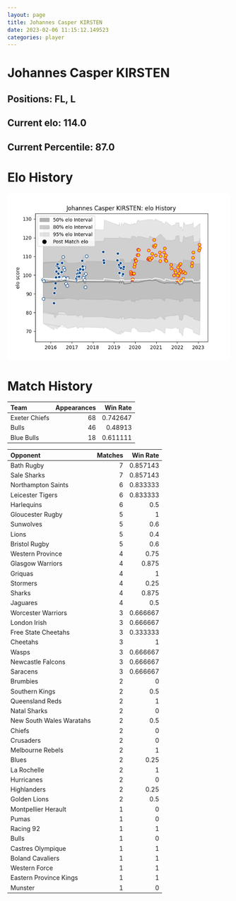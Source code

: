 ```yaml
---  
layout: page  
title: Johannes Casper KIRSTEN  
date: 2023-02-06 11:15:12.149523  
categories: player  
---
```

# Johannes Casper KIRSTEN

## Positions: FL, L

## Current elo: 114.0

## Current Percentile: 87.0

# Elo History


![elo history](history_JohannesCasperKIRSTEN.png)
# Match History


| Team          |   Appearances |   Win Rate |
|:--------------|--------------:|-----------:|
| Exeter Chiefs |            68 |   0.742647 |
| Bulls         |            46 |   0.48913  |
| Blue Bulls    |            18 |   0.611111 |

| Opponent                 |   Matches |   Win Rate |
|:-------------------------|----------:|-----------:|
| Bath Rugby               |         7 |   0.857143 |
| Sale Sharks              |         7 |   0.857143 |
| Northampton Saints       |         6 |   0.833333 |
| Leicester Tigers         |         6 |   0.833333 |
| Harlequins               |         6 |   0.5      |
| Gloucester Rugby         |         5 |   1        |
| Sunwolves                |         5 |   0.6      |
| Lions                    |         5 |   0.4      |
| Bristol Rugby            |         5 |   0.6      |
| Western Province         |         4 |   0.75     |
| Glasgow Warriors         |         4 |   0.875    |
| Griquas                  |         4 |   1        |
| Stormers                 |         4 |   0.25     |
| Sharks                   |         4 |   0.875    |
| Jaguares                 |         4 |   0.5      |
| Worcester Warriors       |         3 |   0.666667 |
| London Irish             |         3 |   0.666667 |
| Free State Cheetahs      |         3 |   0.333333 |
| Cheetahs                 |         3 |   1        |
| Wasps                    |         3 |   0.666667 |
| Newcastle Falcons        |         3 |   0.666667 |
| Saracens                 |         3 |   0.666667 |
| Brumbies                 |         2 |   0        |
| Southern Kings           |         2 |   0.5      |
| Queensland Reds          |         2 |   1        |
| Natal Sharks             |         2 |   0        |
| New South Wales Waratahs |         2 |   0.5      |
| Chiefs                   |         2 |   0        |
| Crusaders                |         2 |   0        |
| Melbourne Rebels         |         2 |   1        |
| Blues                    |         2 |   0.25     |
| La Rochelle              |         2 |   1        |
| Hurricanes               |         2 |   0        |
| Highlanders              |         2 |   0.25     |
| Golden Lions             |         2 |   0.5      |
| Montpellier Herault      |         1 |   0        |
| Pumas                    |         1 |   0        |
| Racing 92                |         1 |   1        |
| Bulls                    |         1 |   0        |
| Castres Olympique        |         1 |   1        |
| Boland Cavaliers         |         1 |   1        |
| Western Force            |         1 |   1        |
| Eastern Province Kings   |         1 |   1        |
| Munster                  |         1 |   0        |